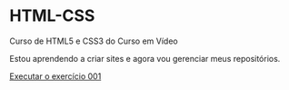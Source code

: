 # HTML-CSS
 Curso de HTML5 e CSS3 do Curso em Vídeo

Estou aprendendo a criar sites e agora vou gerenciar meus repositórios.

<a href="https://rafaelconstantinodev.github.io/HTML-CSS/Exerc%C3%ADcios/ex001/" target="_blank"> Executar o exercício 001 </a>